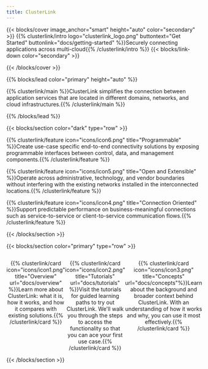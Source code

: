 ```yaml
---
title: ClusterLink
---
```


{{< blocks/cover image_anchor="smart" height="auto" color="secondary" >}}
 {{% clusterlink/intro logo="clusterlink_logo.png" buttontext="Get Started" buttonlink="docs/getting-started" %}}Securely connecting<br />applications across multi-cloud{{% /clusterlink/intro %}}
 {{< blocks/link-down color="secondary" >}}

{{< /blocks/cover >}}


{{% blocks/lead color="primary" height="auto" %}}

{{% clusterlink/main %}}ClusterLink simplifies the connection between application services that are located in different domains, networks, and cloud infrastructures.{{% /clusterlink/main %}}

{{% /blocks/lead %}}

{{< blocks/section color="dark" type="row" >}}

{{% clusterlink/feature icon="icons/icon6.png" title="Programmable" %}}Create use-case specific end-to-end connectivity solutions by exposing programmable interfaces between control, data, and management components.{{% /clusterlink/feature %}}

{{% clusterlink/feature icon="icons/icon5.png" title="Open and Extensible" %}}Operate across administrative, technology, and vendor boundaries without interfering with the existing networks installed in the interconnected locations.{{% /clusterlink/feature %}}

{{% clusterlink/feature icon="icons/icon4.png" title="Connection Oriented" %}}Support predictable performance on business-meaningful connections such as service-to-service or client-to-service communication flows.{{% /clusterlink/feature %}}

{{< /blocks/section >}}

{{< blocks/section color="primary" type="row" >}}
<div width="100%" align="center" style="display: flex; background-image: url('backgrounds/section4.jpg'); background-size: 100%; <!--border-style: solid;-->">

{{% clusterlink/card icon="icons/icon1.png" title="Overview" url="docs/overview" %}}Learn more about ClusterLink: what it is, how it works, and how it compares with existing solutions.{{% /clusterlink/card %}}

{{% clusterlink/card icon="icons/icon2.png" title="Tutorials" url="docs/tutorials" %}}Visit the tutorials for guided learning paths to try out ClusterLink. We'll walk you through the steps to access the functionality so that you can ace your first use case.{{% /clusterlink/card %}}

{{% clusterlink/card icon="icons/icon3.png" title="Concepts" url="docs/concepts"%}}Learn about the background and broader context behind ClusterLink. With an understanding of how it works and why, you can use it most effectively.{{% /clusterlink/card %}}

</div>
{{< /blocks/section >}}
